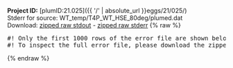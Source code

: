 **Project ID:** [plumID:21.025]({{ '/' | absolute_url }}eggs/21/025/)  
Stderr for source:  WT_temp/T4P_WT_HSE_80deg/plumed.dat   
Download: [zipped raw stdout](plumed.dat.plumed.stdout.txt.zip) - [zipped raw stderr](plumed.dat.plumed.stderr.txt.zip) 
{% raw %}
<pre>
#! Only the first 1000 rows of the error file are shown below
#! To inspect the full error file, please download the zipped raw stderr file above
</pre>
{% endraw %}
